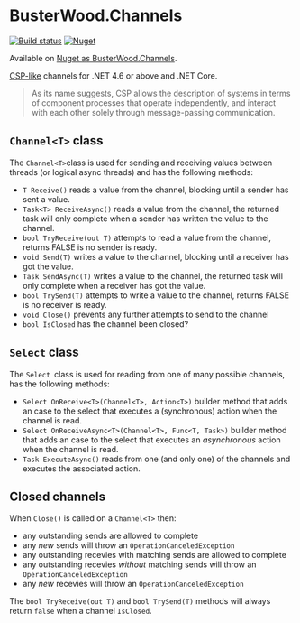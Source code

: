 # BusterWood.Channels
[![Build status](https://ci.appveyor.com/api/projects/status/3rhcyru862ynx0aj/branch/master?svg=true)](https://ci.appveyor.com/project/busterwood/busterwood-channels/branch/master) [![Nuget](https://img.shields.io/nuget/v/BusterWood.Channels.svg)](https://www.nuget.org/packages/BusterWood.Channels)

Available on [Nuget as BusterWood.Channels](https://www.nuget.org/packages/BusterWood.Channels).

[CSP-like](https://en.wikipedia.org/wiki/Communicating_sequential_processes) channels for .NET 4.6 or above and .NET Core.

> As its name suggests, CSP allows the description of systems in terms of component processes that operate independently, 
> and interact with each other solely through message-passing communication.


## `Channel<T>` class 
The `Channel<T>`class is used for sending and receiving values between threads (or logical async threads) and has the following methods:

* `T Receive()` reads a value from the channel, blocking until a sender has sent a value.
* `Task<T> ReceiveAsync()` reads a value from the channel, the returned task will only complete when a sender has written the value to the channel.
* `bool TryReceive(out T)` attempts to read a value from the channel, returns FALSE is no sender is ready.
* `void Send(T)` writes a value to the channel, blocking until a receiver has got the value.
* `Task SendAsync(T)` writes a value to the channel, the returned task will only complete when a receiver has got the value.
* `bool TrySend(T)` attempts to write a value to the channel, returns FALSE is no receiver is ready.
* `void Close()` prevents any further attempts to send to the channel
* `bool IsClosed` has the channel been closed?

## `Select` class 
The `Select `class is used for reading from one of many possible channels, has the following methods:

* `Select OnReceive<T>(Channel<T>, Action<T>)` builder method that adds an case to the select that executes a (synchronous) action when the channel is read.
* `Select OnReceiveAsync<T>(Channel<T>, Func<T, Task>)` builder method that adds an case to the select that executes an *asynchronous* action when the channel is read.
* `Task ExecuteAsync()` reads from one (and only one) of the channels and executes the associated action.

## Closed channels

When `Close()` is called on a `Channel<T>` then:

* any outstanding sends are allowed to complete
* any *new* sends will throw an `OperationCanceledException`
* any outstanding recevies with matching sends are allowed to complete
* any outstanding recevies *without* matching sends will throw an `OperationCanceledException`
* any *new* recevies will throw an `OperationCanceledException`

The `bool TryReceive(out T)` and `bool TrySend(T)` methods will always return `false` when a channel `IsClosed`.
